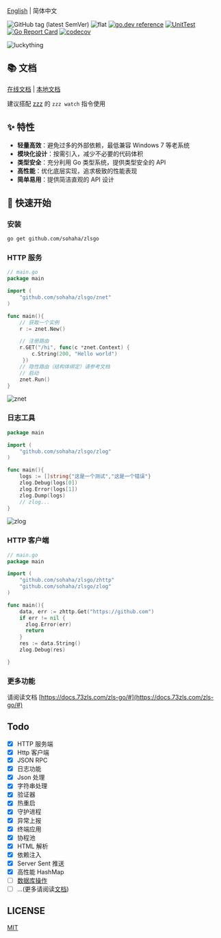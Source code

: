[English](./README.EN.md) | 简体中文

![GitHub tag (latest SemVer)](https://img.shields.io/github/v/tag/sohaha/zlsgo)
![flat](https://img.shields.io/github/languages/top/sohaha/zlsgo.svg?style=flat)
[![go.dev reference](https://img.shields.io/badge/go.dev-reference-007d9c?logo=go&logoColor=white&style=flat)](https://pkg.go.dev/github.com/sohaha/zlsgo?tab=subdirectories)
[![UnitTest](https://github.com/sohaha/zlsgo/actions/workflows/go.yml/badge.svg)](https://github.com/sohaha/zlsgo/actions/workflows/go.yml)
[![Go Report Card](https://goreportcard.com/badge/github.com/sohaha/zlsgo)](https://goreportcard.com/report/github.com/sohaha/zlsgo)
[![codecov](https://codecov.io/gh/sohaha/zlsgo/branch/master/graph/badge.svg)](https://codecov.io/gh/sohaha/zlsgo)

![luckything](https://www.notion.so/image/https%3A%2F%2Fs3-us-west-2.amazonaws.com%2Fsecure.notion-static.com%2Fa4bcc6b2-32ef-4a7d-ba1c-65a0330f632d%2Flogo.png?table=block&id=37f366ec-0593-4a21-94c0-c24023a85354&width=590&cache=v2)

## 📚 文档

[在线文档](https://docs.73zls.com/zls-go/#) | [本地文档](./docs/README.md)

建议搭配 [zzz](https://github.com/sohaha/zzz) 的 `zzz watch` 指令使用

## ✨ 特性

- **轻量高效**：避免过多的外部依赖，最低兼容 Windows 7 等老系统
- **模块化设计**：按需引入，减少不必要的代码体积
- **类型安全**：充分利用 Go 类型系统，提供类型安全的 API
- **高性能**：优化底层实现，追求极致的性能表现
- **简单易用**：提供简洁直观的 API 设计

## 🚀 快速开始

### 安装

```bash
go get github.com/sohaha/zlsgo
```

### HTTP 服务

```go
// main.go
package main

import (
    "github.com/sohaha/zlsgo/znet"
)

func main(){
    // 获取一个实例
    r := znet.New()

    // 注册路由
    r.GET("/hi", func(c *znet.Context) {
        c.String(200, "Hello world")
     })
    // 隐性路由（结构体绑定）请参考文档
    // 启动
    znet.Run()
}
```

![znet](https://www.notion.so/image/https%3A%2F%2Fs3-us-west-2.amazonaws.com%2Fsecure.notion-static.com%2F1d7f2372-5d58-4848-85ca-1bedf8ad14ae%2FUntitled.png?table=block&id=18fdfaa9-5dab-4cb8-abb3-f19ff37ed3f0&width=2210&userId=&cache=v2)

### 日志工具

```go
package main

import (
    "github.com/sohaha/zlsgo/zlog"
)

func main(){
    logs := []string{"这是一个测试","这是一个错误"}
    zlog.Debug(logs[0])
    zlog.Error(logs[1])
    zlog.Dump(logs)
    // zlog...
}
```

![zlog](https://www.notion.so/image/https%3A%2F%2Fs3-us-west-2.amazonaws.com%2Fsecure.notion-static.com%2Fd8cc2527-8d9d-466c-b5c8-96e706ee0691%2FUntitled.png?table=block&id=474726aa-05fd-47ba-b270-59017c59817b&width=2560&cache=v2)

### HTTP 客户端

```go
// main.go
package main

import (
    "github.com/sohaha/zlsgo/zhttp"
    "github.com/sohaha/zlsgo/zlog"
)

func main(){
    data, err := zhttp.Get("https://github.com")
    if err != nil {
      zlog.Error(err)
      return
    }
    res := data.String()
    zlog.Debug(res)

}
```

### 更多功能

请阅读文档 [https://docs.73zls.com/zls-go/#](https://docs.73zls.com/zls-go/#)

## Todo

- [x] HTTP 服务端
- [x] Http 客户端
- [x] JSON RPC
- [x] 日志功能
- [x] Json 处理
- [x] 字符串处理
- [x] 验证器
- [x] 热重启
- [x] 守护进程
- [x] 异常上报
- [x] 终端应用
- [x] 协程池
- [x] HTML 解析
- [x] 依赖注入
- [x] Server Sent 推送
- [x] 高性能 HashMap
- [ ] [数据库操作](https://github.com/sohaha/zdb)
- [ ] ...(更多请阅读[文档](https://docs.73zls.com/zls-go/#))

## LICENSE

[MIT](LICENSE)
